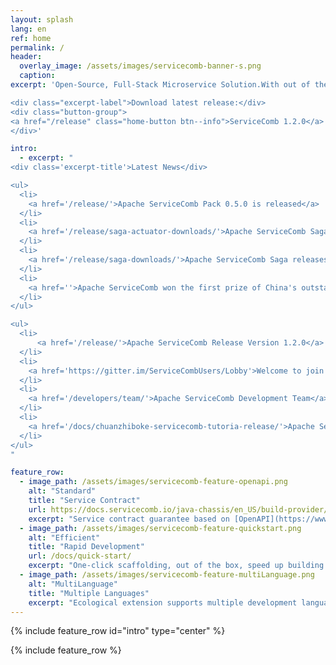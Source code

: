 ```yaml
---
layout: splash
lang: en
ref: home
permalink: /
header:
  overlay_image: /assets/images/servicecomb-banner-s.png
  caption:
excerpt: 'Open-Source, Full-Stack Microservice Solution.With out of the box, high performance, compatible with popular ecology, multi-language support

<div class="excerpt-label">Download latest release:</div>
<div class="button-group">
<a href="/release" class="home-button btn--info">ServiceComb 1.2.0</a>
</div>'

intro:
  - excerpt: "
<div class='excerpt-title'>Latest News</div>

<ul>
  <li>
    <a href='/release/'>Apache ServiceComb Pack 0.5.0 is released</a>
  </li>
  <li>
    <a href='/release/saga-actuator-downloads/'>Apache ServiceComb Saga Actuator releases a new version 0.3.0</a>
  </li>
  <li>
    <a href='/release/saga-downloads/'>Apache ServiceComb Saga releases a new version 0.2.1</a>
  </li>
  <li>
    <a href=''>Apache ServiceComb won the first prize of China's outstanding open source project organized by China Open Source Cloud Alliance</a>
  </li>
</ul>

<ul>
  <li>
      <a href='/release/'>Apache ServiceComb Release Version 1.2.0</a>
  </li>
  <li>
    <a href='https://gitter.im/ServiceCombUsers/Lobby'>Welcome to join Apache ServiceComb community at Gitter</a>
  </li>
  <li>
    <a href='/developers/team/'>Apache ServiceComb Development Team</a>
  </li>
  <li>
    <a href='/docs/chuanzhiboke-servicecomb-tutoria-release/'>Apache ServiceComb community joint Itcast.cn sub-brand Itheima, Boxuegu and Wisdom Gathering release micro-service tutorial</a>
  </li>
</ul>
"

feature_row:
  - image_path: /assets/images/servicecomb-feature-openapi.png
    alt: "Standard"
    title: "Service Contract"
    url: https://docs.servicecomb.io/java-chassis/en_US/build-provider/define-contract.html
    excerpt: "Service contract guarantee based on [OpenAPI](https://www.openapis.org)"
  - image_path: /assets/images/servicecomb-feature-quickstart.png
    alt: "Efficient"
    title: "Rapid Development"
    url: /docs/quick-start/
    excerpt: "One-click scaffolding, out of the box, speed up building of microservice applications"
  - image_path: /assets/images/servicecomb-feature-multiLanguage.png
    alt: "MultiLanguage"
    title: "Multiple Languages"
    excerpt: "Ecological extension supports multiple development languages such as Java/Golang/PHP/NodeJS"
---
```


{% include feature_row id="intro" type="center" %}

<div class="normal-feature-row">
{% include feature_row %}
</div>
